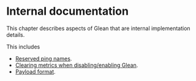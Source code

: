 # Internal documentation

This chapter describes aspects of Glean that are internal implementation details.

This includes

* [Reserved ping names](reserved-ping-names.md).
* [Clearing metrics when disabling/enabling Glean](clearing.md).
* [Payload format](payload.md).
